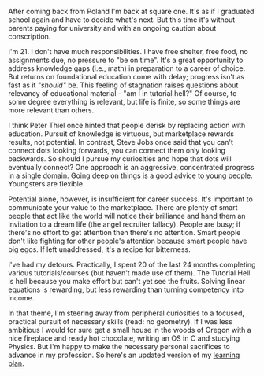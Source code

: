After coming back from Poland I'm back at square one. It's as if I graduated school again and have to decide what's next. But this time it's without parents paying
for university and with an ongoing caution about conscription. 

I'm 21. I don't have much responsibilities. I have free shelter, free food, no assignments due, no pressure to "be on time". It's a great opportunity to address knowledge gaps (i.e., math) in preparation to a career of choice. But returns on foundational education come with delay; progress isn't as fast as it _"should"_ be. This feeling of stagnation raises questions about relevancy of educational material - "am I in tutorial hell?" Of course, to some degree everything is relevant, but life is finite, so some things are more relevant than others.

I think Peter Thiel once hinted that people derisk by replacing action with education. Pursuit of knowledge is virtuous, but marketplace rewards results, not potential. In contrast, Steve Jobs once said that you can't connect dots looking forwards, you can connect them only looking backwards. So should I pursue my curiosities and hope that dots will eventually connect? One approach is an aggressive, concentrated progress in a single domain. Going deep on things is a good advice to young people. Youngsters are flexible.

Potential alone, however, is insufficient for career success. It's important to communicate your value to the marketplace. There are plenty of smart people that act like the world will notice their brilliance and hand them an invitation to a dream life (the angel recruiter fallacy). People are busy; if there's no effort to get attention then there's no attention. Smart people don't like fighting for other people's attention because smart people have big egos. If left unaddressed, it's a recipe for bitterness. 

I've had my detours. Practically, I spent 20 of the last 24 months completing various tutorials/courses (but haven't made use of them). The Tutorial Hell is hell because you make effort but can't yet see the fruits. Solving linear equations is rewarding, but less rewarding than turning competency into income.  

In that theme, I'm steering away from peripheral curiosities to a focused, practical pursuit of necessary skills (read: no geometry). If I was less ambitious I would for sure get a small house in the woods of Oregon with a nice fireplace and ready hot chocolate, writing an OS in C and studying Physics. But I'm happy to make the necessary personal sacrifices to advance in my profession. So here's an updated version of my [learning plan](https://github.com/mmxvll/documented-progress/blob/main/weekly-reports/03-week-2024-12-24/learning-plan.md).
